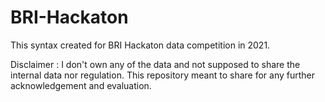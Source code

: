 # BRI-Hackaton

This syntax created for BRI Hackaton data competition in 2021.

Disclaimer :
I don't own any of the data and not supposed to share the internal data nor regulation.
This repository meant to share for any further acknowledgement and evaluation.

